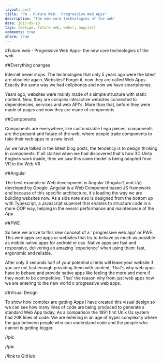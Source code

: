```yaml
---
layout: post
title: "FW - Future Web:  Progressive Web Apps"
description: "The new core technologies of the web"
date: 2017-05-10
tags: [design, future web, webvr, angular]
comments: true
share: true
---
```



#Future web - Progressive Web Apps- the new core technologies of the web

##Everything changes

Internet never stops. The technologies that only 5 years ago were the latest are 
obsolete again. Websites? Forget it, now they are called Web Apps. Exactly the
same way we had cellphones and now we have smartphones. 

Years ago,  websites were mainly made of a simple structure with static content. Now, they are complex interactive websites connected to dependencies, services and web API's. More than that, before they were made of pages and now they are made of components. 

##Components

Components are everywhere, like customizable Lego pieces, components are the present and future of the web, where people trade components to take their web apps to a new level.

As we have talked in the latest blog posts, the tendency is to design thinking in components. If all started when we had discovered that's how 3D Unity Engines 
work inside, then we saw this same model is being adopted from VR to the Web VR.

##Angular

The best example in Web development is Angular (Angular2 and Up) developed by Google. Angular is a Web Component based JS framework and because of this specific architecture, it's leading the way we are building websites now. As a side note also is designed from the bottom up with Typescript, a Javascript superset that enables to structure code in a more OOP way, helping in the overall performance and maintenance of the App.

##PWE

So here we arrive to this new concept of a ' progressive web app' or PWE. This web apps are apps or websites that try to behave as much as possible as mobile native apps for android or osx. Native apps are fast and responsive, delivering an amazing 'experience' when using them: fast, ergonomic and reliable. 

After only 3 seconds half of your potential clients will leave your website if you are not fast enough providing them with content. That's why web apps have to behave and provide native apps like feeling the more and more if they want to be competitive. That' the reason why from just web apps now we are entering to the new world o progressive web apps.

##Visual Design

To show how complex are getting Apps I have created this visual design so we can see how many lines of code are being produced to generate a standard Web App today. As a comparison the 1991 first Unix Os system had 20K lines of code. We are entering in an age of hyper complexity where the gap between people who can understand code and the people who cannot is getting bigger.

//pic

//pic

//link to GitHub
